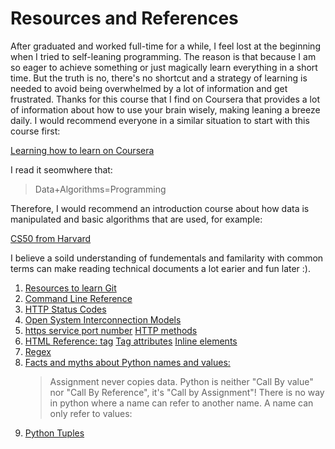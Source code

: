 # Resources and References

After graduated and worked full-time for a while, I feel lost at the beginning when I tried to self-leaning programming. The reason is that because I am so eager to achieve something or just magically learn everything in a short time. But the truth is no, there's no shortcut and a strategy of learning is needed to avoid being overwhelmed by a lot of information and get frustrated. Thanks for this course that I find on Coursera that provides a lot of information about how to use your brain wisely, making leaning a breeze daily.
I would recommend everyone in a similar situation to start with this course first:

[Learning how to learn on Coursera](https://www.coursera.org/learn/learning-how-to-learn/home/welcome)

I read it seomwhere that:
> Data+Algorithms=Programming

Therefore, I would recommend an introduction course about how data is manipulated and basic algorithms that are used, for example:

[CS50 from Harvard](https://cs50.harvard.edu/x/2020/)

I believe a soild understanding of fundementals and familarity with common terms can make reading technical documents a lot earier and fun later :). 

1. [Resources to learn Git](https://try.github.io)
2. [Command Line Reference](https://ss64.com)
3. [HTTP Status Codes](https://httpstatuses.com)
4. [Open System Interconnection Models](https://osi-model.com)   
5. [https service port number](https://www.iana.org/assignments/service-names-port-numbers/service-names-port-numbers.xhtml?search=&page=1)
   [HTTP methods](https://developer.mozilla.org/en-US/docs/Web/HTTP/Methods)
6. [HTML Reference: tag](https://www.w3schools.com/tags/)
   [Tag attributes](https://www.w3schools.com/tags/ref_attributes.asp)
   [Inline elements](https://developer.mozilla.org/en-US/docs/Web/HTML/Inline_elements#Elements)   
7. [Regex](https://regex101.com)   
8. [Facts and myths about Python names and values:](https://www.youtube.com/watch?v=_AEJHKGk9ns)
    >Assignment never copies data.
    Python is neither "Call By value" nor "Call By Reference", it's "Call by Assignment"!
    There is no way in python where a name can refer to another name. A name can only refer to values:   
9. [Python Tuples](https://jtauber.com/blog/2006/04/15/python_tuples_are_not_just_constant_lists/)

